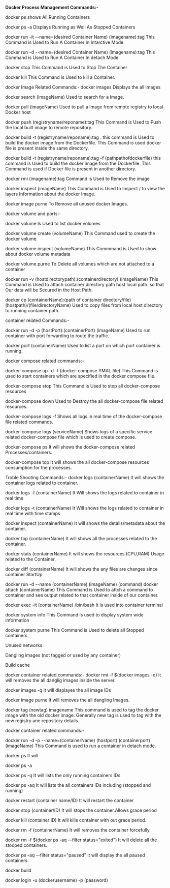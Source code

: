 
**Docker Process Management Commands:-**

docker ps
shows All Running Containers

docker ps -a 
Displays Running as Well As Stopped Containers

docker run -it --name=(desired Container Name) (imagename):tag
This Command is Used to Run A Container In Intarctive Mode

docker run -d --name=(desired Container Name) (imagename):tag
This Command is Used to Run A Container In detach Mode

docker stop
This Command is Used to Stop The Container

docker kill
This Command is Used to kill a Container.


docker Image Related Commands:-
docker images
Displays the all images

docker search (imageName)
Used to search for a Image.

docker pull (imageName)
Used to pull a Image from remote registry to local Docker host

docker push  (registryname/reponame):tag
This Command is Used to Push the local built image to remote repository.

docker build -t (registryname/reponame):tag .
this command is Used to build the docker image from the Dockerfile. This Command is used docker file is present inside the same directory.

docker build -t (registryname/reponame):tag -f (pathpathofdockerfile)
this command is Used to build the docker image from the Dockerfile. This Command is used if Docker file is present in another directory.

docker rmi (imagename):tag
Command is Used to Remove the image

docker inspect (imageName)
This Command is Used to Inspect / to view the layers Information about the docker Image.

docker image purne
To Remove all unused docker Images.


docker volume and ports:-

docker volume ls 
Used to list docker volumes

docker volume create (volumeName)
This Command used to create the docker volume 

docker volume inspect (volumeName)
This Commmand is Used to show about docker volume metadata

docker volume purne
To Delete all volumes which are not attached to a container

docker run -v (hostdirectorypath):(containerdirectory) (imageName)
This Command is Used to attach container directory path host local path. so that Our data will be Secured in the Host Path.

docker cp (containerName):(path of container directory/file) (hostpath)/(file/directoryName)
Used to copy files from local host directory to running container path.

container related Commands:-

docker run -d -p (hostPort):(containerPort) (imageName)
Used to run container with port forwarding to route the traffic.

docker port (containerName)
Used to list a port on which port container is running.



docker compose related commands:-

docker-compose up -d -f (docker-compose YMAL file)
This Command is used to  start containers which are specified in the docker compose file.

docker-compose stop
This Command is Used to stop all docker-compose resources

docker-compose down
Used to Destroy the all docker-compose file related resources.

docker-compose logs -f 
Shows all logs in real time of the docker-compose file related commands.

docker-compose logs (serviceName)
Shows logs of a specific service related docker-compose file which is used to create compose.

docker-compose ps 
It will shows the docker-compose related Processes/containers.

docker-compose top
It will shows the all docker-compose resources consumption for the processes.


Troble Shooting Commands:-
docker logs (containerName)
It will shows the container logs related to container.

docker logs -f (containerName)
It Will shows the logs related to container in real time

docker logs -t (containerName)
It Will shows the logs related to container in real time with time stamps

docker inspect (containerName)
It will shows the details/metadata about the container.

docker top (containerName)
It will shows all the processes related to the container.

docker stats (containerName)
It will shows the resources (CPU,RAM) Usage related to the Container.

docker diff (containerName)
It will shows the any files are changes since container StartUp

docker run -d --name (containerName) (imageName) (command) 
docker attach (containerName) 
This Command is Used to attch a command to container and see output related to that container inside of our container.

docker exec -it (containerName) /bin/bash
It is used into container terminal 

docker system info
This Command is used to display system wide information

docker system purne
This Command is Used to delete
all Stopped containers

Unused networks

Dangling images (not tagged or used by any container)

Build cache

docker container related commands:-
docker rmi -f $(docker images -q)
it will removes the all danglig images inside the server.

docker images -q
it will displayes the all image IDs

docker image purne
It will removes the all dangling Images.

docker tag (newtag) imagename
This command is used to tag the docker image with the old docker image. Generally new tag is used to tag with the new registry ane repository details.

docker container related commands:-

docker run -d -p --name=(containerName) (hostport):(containerport) (imageName)
This Command is used to run a container in detach mode.

docker ps 
It will 

docker ps -a

docker ps -q
It will lists the only running containers IDs

docker ps -aq
It will lists the all containers IDs including (stopped and running)

docker restart (container name/ID)
It will restart the container 

docker stop (container/ID)
It will stops the container.Allows grace period

docker kill (container ID)
It will kills container with out grace period.

docker rm -f (containerName)
It will removes the container forcefully.

docker rm -f $(docker ps -aq --filter status="exited")
It will delete all the stooped containers. 

docker ps -aq --filter status="paused"
It will display the all paused containers.








docker build 


docker login -u (dockerusername) -p (password)
